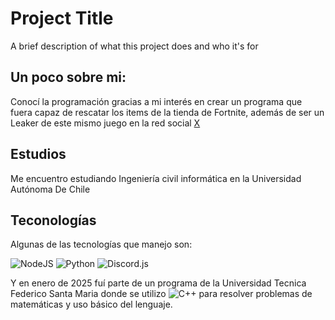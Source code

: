 # Project Title

A brief description of what this project does and who it's for

## Un poco sobre mi:
Conocí la programación gracias a mi interés en crear un programa que fuera capaz de rescatar los items de la tienda de Fortnite, además de ser un Leaker de este mismo juego en la red social [X](https://x.com/lamzykoss)

## Estudios
Me encuentro estudiando Ingeniería civil informática en la Universidad Autónoma De Chile 

## Teconologías

Algunas de las tecnologías que manejo son:

![NodeJS](https://img.shields.io/badge/-NodeJS-333333?style=flat&logo=node.js) 
![Python](https://img.shields.io/badge/-Python-333333?style=flat&logo=python)
![Discord.js](https://img.shields.io/badge/-Discord.js-333333?style=flat&logo=discord)

Y en enero de 2025 fuí parte de un programa de la Universidad Tecnica Federico Santa Maria donde se utilizo ![C++](https://img.shields.io/badge/-C++-333333?style=flat&logo=cplusplus) para resolver problemas de matemáticas y uso básico del lenguaje.
